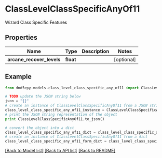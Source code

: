 # ClassLevelClassSpecificAnyOf11

Wizard Class Specific Features

## Properties
Name | Type | Description | Notes
------------ | ------------- | ------------- | -------------
**arcane_recover_levels** | **float** |  | [optional] 

## Example

```python
from dnd5epy.models.class_level_class_specific_any_of11 import ClassLevelClassSpecificAnyOf11

# TODO update the JSON string below
json = "{}"
# create an instance of ClassLevelClassSpecificAnyOf11 from a JSON string
class_level_class_specific_any_of11_instance = ClassLevelClassSpecificAnyOf11.from_json(json)
# print the JSON string representation of the object
print ClassLevelClassSpecificAnyOf11.to_json()

# convert the object into a dict
class_level_class_specific_any_of11_dict = class_level_class_specific_any_of11_instance.to_dict()
# create an instance of ClassLevelClassSpecificAnyOf11 from a dict
class_level_class_specific_any_of11_form_dict = class_level_class_specific_any_of11.from_dict(class_level_class_specific_any_of11_dict)
```
[[Back to Model list]](../README.md#documentation-for-models) [[Back to API list]](../README.md#documentation-for-api-endpoints) [[Back to README]](../README.md)


